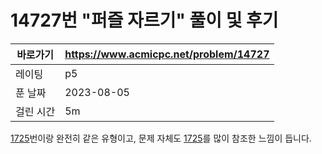# 14727번 "퍼즐 자르기" 풀이 및 후기

| 바로가기  | <https://www.acmicpc.net/problem/14727> |
|-------|-----------------------------------------|
| 레이팅   | p5                                      |
| 푼 날짜  | 2023-08-05                              |
| 걸린 시간 | 5m                                      |

[1725](../1725)번이랑 완전히 같은 유형이고, 문제 자체도 [1725](../1725)를 많이 참조한 느낌이 듭니다.

